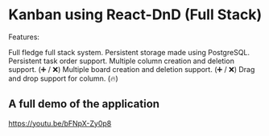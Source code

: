 # Kanban using React-DnD (Full Stack)

Features:

Full fledge full stack system.
Persistent storage made using PostgreSQL.
Persistent task order support.
Multiple column creation and deletion support. (➕ / ❌)
Multiple board creation and deletion support. (➕ / ❌)
Drag and drop support for column. (🔥)

## A full demo of the application

https://youtu.be/bFNpX-Zy0p8
